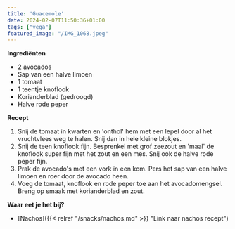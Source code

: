 ```yaml
---
title: 'Guacemole'
date: 2024-02-07T11:50:36+01:00
tags: ["vega"]
featured_image: "/IMG_1068.jpeg"
---
```


**Ingrediënten**
- 2 avocados
- Sap van een halve limoen
- 1 tomaat
- 1 teentje knoflook
- Korianderblad (gedroogd)
- Halve rode peper

**Recept**
1. Snij de tomaat in kwarten en 'onthol' hem met een lepel door al het vruchtvlees weg te halen. Snij dan in hele kleine blokjes.
2. Snij de teen knoflook fijn. Besprenkel met grof zeezout en 'maal' de knoflook super fijn met het zout en een mes. Snij ook de halve rode peper fijn.
3. Prak de avocado's met een vork in een kom. Pers het sap van een halve limoen en roer door de avocado heen. 
4. Voeg de tomaat, knoflook en rode peper toe aan het avocadomengsel. Breng op smaak met korianderblad en zout.

**Waar eet je het bij?**
- [Nachos]({{< relref "/snacks/nachos.md" >}} "Link naar nachos recept")